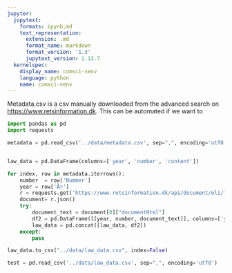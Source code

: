 ```yaml
---
jupyter:
  jupytext:
    formats: ipynb,md
    text_representation:
      extension: .md
      format_name: markdown
      format_version: '1.3'
      jupytext_version: 1.13.7
  kernelspec:
    display_name: comsci-venv
    language: python
    name: comsci-venv
---
```


Metadata.csv is a csv manually downloaded from the advanced search on https://www.retsinformation.dk. This can be automated if we want to

```python
import pandas as pd
import requests

metadata = pd.read_csv('../data/metadata.csv', sep=",", encoding='utf8')


law_data = pd.DataFrame(columns=['year', 'number', 'content'])

for index, row in metadata.iterrows():
    number  = row['Nummer']
    year = row['År']
    r = requests.get('https://www.retsinformation.dk/api/document/eli/lta/{}/{}'.format(year, number))
    document= r.json()
    try:
        document_text = document[0]["documentHtml"]
        df2 = pd.DataFrame([[year, number, document_text]], columns=['year', 'number', 'content'])
        law_data = pd.concat([law_data, df2])
    except:
        pass

```

```python
law_data.to_csv("../data/law_data.csv", index=False)
```

```python
test = pd.read_csv('../data/law_data.csv', sep=",", encoding='utf8')


```
